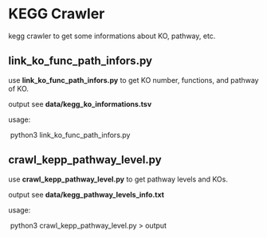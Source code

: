 # KEGG Crawler

kegg crawler to get some informations about KO, pathway, etc.

## link_ko_func_path_infors.py

use **link_ko_func_path_infors.py** to get KO number, functions, and pathway of KO.

output see **data/kegg_ko_informations.tsv**

usage:

​	python3 link_ko_func_path_infors.py <outdir>

## crawl_kepp_pathway_level.py

use **crawl_kepp_pathway_level.py** to get pathway levels and KOs.

output see **data/kegg_pathway_levels_info.txt**

usage:

​	python3 crawl_kepp_pathway_level.py > output

